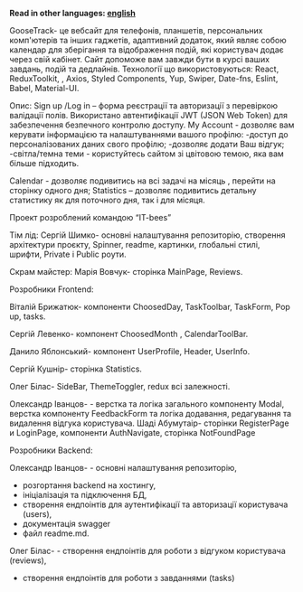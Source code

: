 **Read in other languages: [english](README.en.md)**

GooseTrack- це вебсайт для телефонів, планшетів, персональних комп'ютерів та
інших гаджетів, адаптивний додаток, який являє собою календар для зберігання та
відображення подій, які користувач додає через свій кабінет. Сайт допоможе вам
завжди бути в курсі ваших завдань, подій та дедлайнів. Технології що
використовуються: React, ReduxToolkit, , Axios, Styled Components, Yup, Swiper,
Date-fns, Eslint, Babel, Material-UI.

Опис: Sign up /Log in – форма реєстрації та авторизації з перевіркою валідації
полів. Використано автентифікації JWT (JSON Web Token) для забезпечення
безпечного контролю доступу. My Account - дозволяє вам керувати інформацією та
налаштуваннями вашого профілю: -доступ до персоналізованих даних свого профілю;
-дозволяє додати Ваш відгук; -світла/темна теми - користуйтесь сайтом зі
цвітовою темою, яка вам більше підходить.

Calendar - дозволяє подивитись на всі задачі на місяць , перейти на сторінку
одного дня; Statistics – дозволяє подивитись детальну статистику як для
поточного дня, так і для місяця.

Проект розроблений командою “IT-bees”

Тім лід: Сергій Шимко- основні налаштування репозиторію, створення архітектури
проєкту, Spinner, readme, картинки, глобальні стилі, шрифти, Private i Public
роути.

Скрам майстер: Марія Вовчук- сторінка MainPage, Reviews.

Розробники Frontend:

Віталій Брижатюк- компоненти ChoosedDay, TaskToolbar, TaskForm, Pop up, tasks.

Сергій Левенко- компонент ChoosedMonth , CalendarToolBar.

Данило Яблонський- компонент UserProfile, Header, UserInfo.

Сергій Кушнір- сторінка Statistics.

Олег Білас- SideBar, ThemeToggler, redux всі залежності.

Олександр Іванцов- - верстка та логіка загального компоненту Modal, верстка
компоненту FeedbackForm та логіка додавання, редагування та видалення відгука
користувача. Шаді Абумутаір- сторінки RegisterPage и LoginPage, компоненти
AuthNavigate, сторінка NotFoundPage

Розробники Backend:

Олександр Іванцов- - основні налаштування репозиторію,

- розгортання backend на хостингу,
- ініціалізація та підключення БД,
- створення ендпоінтів для аутентифікації та авторизації користувача (users),
- документація swagger
- файл readme.md.

Олег Білас- - створення ендпоінтів для роботи з відгуком користувача (reviews),

- створення ендпоінтів для роботи з завданнями (tasks)
